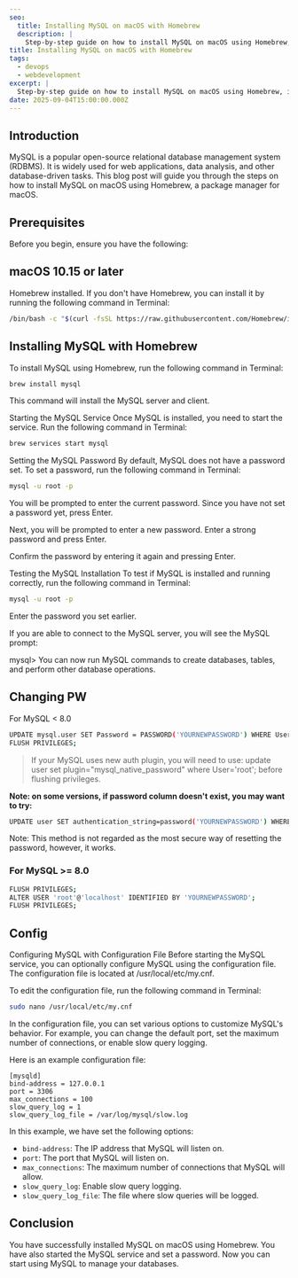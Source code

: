 ```yaml
---
seo:
  title: Installing MySQL on macOS with Homebrew
  description: |
    Step-by-step guide on how to install MySQL on macOS using Homebrew, including service setup, password configuration, and testing
title: Installing MySQL on macOS with Homebrew
tags:
  - devops
  - webdevelopment
excerpt: |
  Step-by-step guide on how to install MySQL on macOS using Homebrew, including service setup, password configuration, and testing
date: 2025-09-04T15:00:00.000Z
---
```


## Introduction

MySQL is a popular open-source relational database management system (RDBMS). It
is widely used for web applications, data analysis, and other database-driven
tasks. This blog post will guide you through the steps on how to install MySQL
on macOS using Homebrew, a package manager for macOS.

## Prerequisites

Before you begin, ensure you have the following:

## macOS 10.15 or later

Homebrew installed. If you don't have Homebrew, you can install it by running
the following command in Terminal:

```bash
/bin/bash -c "$(curl -fsSL https://raw.githubusercontent.com/Homebrew/install/HEAD/install.sh)"
```

## Installing MySQL with Homebrew

To install MySQL using Homebrew, run the following command in Terminal:

```bash
brew install mysql
```

This command will install the MySQL server and client.

Starting the MySQL Service Once MySQL is installed, you need to start the
service. Run the following command in Terminal:

```bash
brew services start mysql
```

Setting the MySQL Password By default, MySQL does not have a password set. To
set a password, run the following command in Terminal:

```bash
mysql -u root -p
```

You will be prompted to enter the current password. Since you have not set a
password yet, press Enter.

Next, you will be prompted to enter a new password. Enter a strong password and
press Enter.

Confirm the password by entering it again and pressing Enter.

Testing the MySQL Installation To test if MySQL is installed and running
correctly, run the following command in Terminal:

```bash
mysql -u root -p
```

Enter the password you set earlier.

If you are able to connect to the MySQL server, you will see the MySQL prompt:

mysql> You can now run MySQL commands to create databases, tables, and perform
other database operations.

## Changing PW

For MySQL < 8.0

```bash
UPDATE mysql.user SET Password = PASSWORD('YOURNEWPASSWORD') WHERE User = 'root';
FLUSH PRIVILEGES;
```

> If your MySQL uses new auth plugin, you will need to use: update user set
> plugin="mysql_native_password" where User='root'; before flushing privileges.

**Note: on some versions, if password column doesn't exist, you may want to
try:**

```bash
UPDATE user SET authentication_string=password('YOURNEWPASSWORD') WHERE user='root';
```

Note: This method is not regarded as the most secure way of resetting the
password, however, it works.

### For MySQL >= 8.0

```bash
FLUSH PRIVILEGES;
ALTER USER 'root'@'localhost' IDENTIFIED BY 'YOURNEWPASSWORD';
FLUSH PRIVILEGES;
```

## Config

Configuring MySQL with Configuration File Before starting the MySQL service, you
can optionally configure MySQL using the configuration file. The configuration
file is located at /usr/local/etc/my.cnf.

To edit the configuration file, run the following command in Terminal:

```bash
sudo nano /usr/local/etc/my.cnf
```

In the configuration file, you can set various options to customize MySQL's
behavior. For example, you can change the default port, set the maximum number
of connections, or enable slow query logging.

Here is an example configuration file:

```
[mysqld]
bind-address = 127.0.0.1
port = 3306
max_connections = 100
slow_query_log = 1
slow_query_log_file = /var/log/mysql/slow.log
```

In this example, we have set the following options:

- `bind-address`: The IP address that MySQL will listen on.
- `port`: The port that MySQL will listen on.
- `max_connections`: The maximum number of connections that MySQL will allow.
- `slow_query_log`: Enable slow query logging.
- `slow_query_log_file`: The file where slow queries will be logged.

## Conclusion

You have successfully installed MySQL on macOS using Homebrew. You have also
started the MySQL service and set a password. Now you can start using MySQL to
manage your databases.
